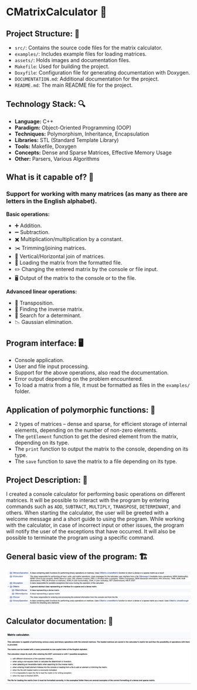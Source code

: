# CMatrixCalculator 🧮

## Project Structure: 📁
- `src/`: Contains the source code files for the matrix calculator.
- `examples/`: Includes example files for loading matrices.
- `assets/`: Holds images and documentation files.
- `Makefile`: Used for building the project.
- `Doxyfile`: Configuration file for generating documentation with Doxygen.
- `DOCUMENTATION.md`: Additional documentation for the project.
- `README.md`: The main README file for the project.

## Technology Stack: 🔍
- **Language:** C++
- **Paradigm:** Object-Oriented Programming (OOP)
- **Techniques:** Polymorphism, Inheritance, Encapsulation
- **Libraries:** STL (Standard Template Library)
- **Tools:** Makefile, Doxygen
- **Concepts:** Dense and Sparse Matrices, Effective Memory Usage
- **Other:** Parsers, Various Algorithms

## What is it capable of? 🚀

### **Support for working with many matrices (as many as there are letters in the English alphabet).**

**Basic operations:**
* ➕ Addition.
* ➖ Subtraction.
* ✖️ Multiplication/multiplication by a constant.
* ✂️ Trimming/joining matrices.
* 📏 Vertical/Horizontal join of matrices.
* 📄 Loading the matrix from the formatted file.
* ✏️ Changing the entered matrix by the console or file input.
* 🖥️ Output of the matrix to the console or to the file.

**Advanced linear operations:**
* 🔄 Transposition.
* 🔁 Finding the inverse matrix.
* 🧮 Search for a determinant.
* 📉 Gaussian elimination.

## Program interface: 🖥️
* Console application.
* User and file input processing.
* Support for the above operations, also read the documentation.
* Error output depending on the problem encountered.
* To load a matrix from a file, it must be formatted as files in the `examples/` folder.

## Application of polymorphic functions: 🧬
* 2 types of matrices – dense and sparse, for efficient storage of internal elements, depending on the number of non-zero elements.
* The `getElement` function to get the desired element from the matrix, depending on its type.
* The `print` function to output the matrix to the console, depending on its type.
* The `save` function to save the matrix to a file depending on its type.

## Project Description: 📜
I created a console calculator for performing basic operations on different matrices. It will be possible to interact with the program by entering commands such as `ADD`, `SUBTRACT`, `MULTIPLY`, `TRANSPOSE`, `DETERMINANT`, and others. When starting the calculator, the user will be greeted with a welcome message and a short guide to using the program. While working with the calculator, in case of incorrect input or other issues, the program will notify the user of the exceptions that have occurred. It will also be possible to terminate the program using a specific command.

## General basic view of the program: 🏗️
![Calculator structure](/assets/class_hierarchy.png)

## Calculator documentation: 📖
![Calculator documentation](/assets/documentation.png)

